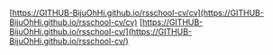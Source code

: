 [https://GITHUB-BijuOhHi.github.io/rsschool-cv/cv](https://GITHUB-BijuOhHi.github.io/rsschool-cv/cv)
[https://GITHUB-BijuOhHi.github.io/rsschool-cv/](https://GITHUB-BijuOhHi.github.io/rsschool-cv/)
